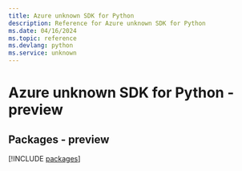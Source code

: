 ```yaml
---
title: Azure unknown SDK for Python
description: Reference for Azure unknown SDK for Python
ms.date: 04/16/2024
ms.topic: reference
ms.devlang: python
ms.service: unknown
---
```

# Azure unknown SDK for Python - preview
## Packages - preview
[!INCLUDE [packages](unknown-index.md)]